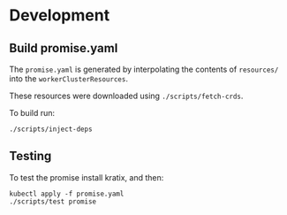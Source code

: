 # Development

## Build promise.yaml
The `promise.yaml` is generated by interpolating the contents of `resources/` into
the `workerClusterResources`.

These resources were downloaded using `./scripts/fetch-crds`.


To build run:

```
./scripts/inject-deps
```

## Testing
To test the promise install kratix, and then:
```
kubectl apply -f promise.yaml
./scripts/test promise
```
